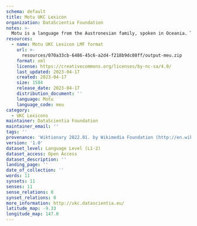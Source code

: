 ```yaml
---
schema: default
title: Motu UKC Lexicon
organization: DataScientia Foundation
notes: >-
  Motu is a language from the Austronesian family, spoken in Oceania. The UKC Lexicon of Motu is represented as a lexico-semantic network. It consists of words, word senses, synsets, as well as sense-level and synset-level relationships.
resources:
  - name: Motu UKC Lexicon LMF format
    url: >-
      resources/070a33cb-6486-45c6-a2d4-f218b9dc08ff/output-meu.zip
    format: xml
    license: https://creativecommons.org/licenses/by-nc-sa/4.0/
    last_updated: 2023-04-17
    created: 2023-04-17
    size: 1584
    release_date: 2023-04-17
    distribution_document: ''
    language: Motu
    language_code: meu
category:
  - UKC Lexicons
maintainer: DataScientia Foundation
maintainer_email: ''
tags: ''
provenance: 'Wiktionary 2022.01. by Wikimedia Foundation (http://en.wiktionary.org); Princeton WordNet 2.1 by Princeton University (https://wordnet.princeton.edu)'
version: '1.0'
dataset_level: Language Level (L1-2)
dataset_access: Open Access
dataset_description: ''
landing_page: ''
date_of_collection: ''
words: 11
synsets: 11
senses: 11
sense_relations: 0
synset_relations: 0
more_information: http://ukc.datascientia.eu/
latitude_map: -9.33
longitude_map: 147.0
---
```

